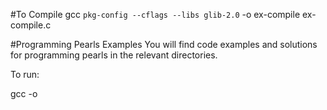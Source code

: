 #To Compile
gcc `pkg-config --cflags --libs glib-2.0` -o ex-compile ex-compile.c

#Programming Pearls Examples
You will find code examples and solutions for programming pearls in the relevant directories. 

To run:

gcc <filename> -o <wanted-name>



